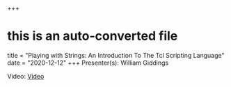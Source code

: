 +++
# this is an auto-converted file
title = "Playing with Strings: An Introduction To The Tcl Scripting Language"
date = "2020-12-12"
+++
Presenter(s): William Giddings

Video: [Video](https://youtu.be/0sHVeNGbKMU)
